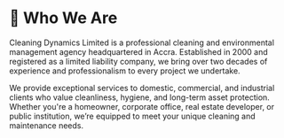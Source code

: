 # 🧽 Who We Are

Cleaning Dynamics Limited is a professional cleaning and environmental management agency headquartered in Accra. Established in 2000 and registered as a limited liability company, we bring over two decades of experience and professionalism to every project we undertake.

We provide exceptional services to domestic, commercial, and industrial clients who value cleanliness, hygiene, and long-term asset protection. Whether you're a homeowner, corporate office, real estate developer, or public institution, we’re equipped to meet your unique cleaning and maintenance needs.
